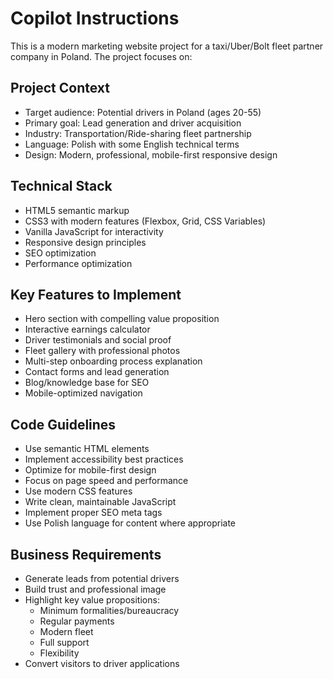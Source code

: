 # Copilot Instructions

<!-- Use this file to provide workspace-specific custom instructions to Copilot. For more details, visit https://code.visualstudio.com/docs/copilot/copilot-customization#_use-a-githubcopilotinstructionsmd-file -->

This is a modern marketing website project for a taxi/Uber/Bolt fleet partner company in Poland. The project focuses on:

## Project Context
- Target audience: Potential drivers in Poland (ages 20-55)
- Primary goal: Lead generation and driver acquisition
- Industry: Transportation/Ride-sharing fleet partnership
- Language: Polish with some English technical terms
- Design: Modern, professional, mobile-first responsive design

## Technical Stack
- HTML5 semantic markup
- CSS3 with modern features (Flexbox, Grid, CSS Variables)
- Vanilla JavaScript for interactivity
- Responsive design principles
- SEO optimization
- Performance optimization

## Key Features to Implement
- Hero section with compelling value proposition
- Interactive earnings calculator
- Driver testimonials and social proof
- Fleet gallery with professional photos
- Multi-step onboarding process explanation
- Contact forms and lead generation
- Blog/knowledge base for SEO
- Mobile-optimized navigation

## Code Guidelines
- Use semantic HTML elements
- Implement accessibility best practices
- Optimize for mobile-first design
- Focus on page speed and performance
- Use modern CSS features
- Write clean, maintainable JavaScript
- Implement proper SEO meta tags
- Use Polish language for content where appropriate

## Business Requirements
- Generate leads from potential drivers
- Build trust and professional image
- Highlight key value propositions:
  - Minimum formalities/bureaucracy
  - Regular payments
  - Modern fleet
  - Full support
  - Flexibility
- Convert visitors to driver applications
